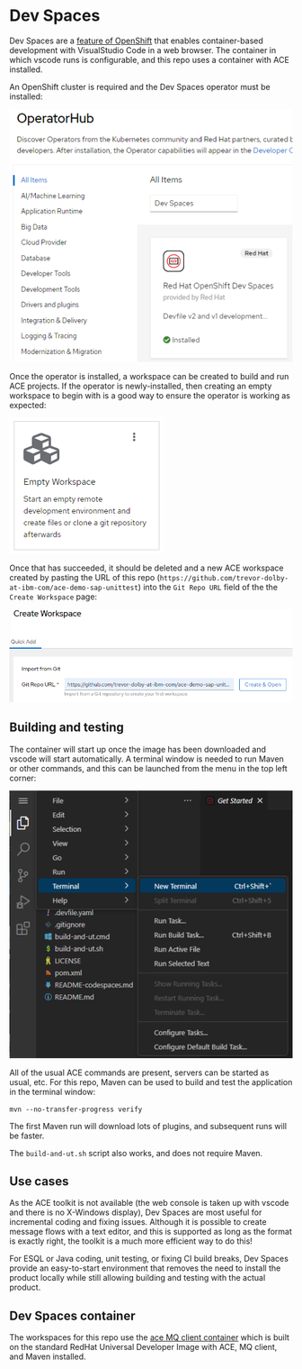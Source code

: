 # Dev Spaces

Dev Spaces are a [feature of OpenShift](https://developers.redhat.com/crw-fmi) that enables
container-based development with VisualStudio Code in a web browser. The container in
which vscode runs is configurable, and this repo uses a container with ACE installed.

An OpenShift cluster is required and the Dev Spaces operator must be installed:

![Dev Spaces operator](/images/dev-spaces-operator.png)

Once the operator is installed, a workspace can be created to build and run ACE projects.
If the operator is newly-installed, then creating an empty workspace to begin with is a
good way to ensure the operator is working as expected:

![Empty Workspace](/images/dev-spaces-empty-workspace.png)

Once that has succeeded, it should be deleted and a new ACE workspace created by pasting
the URL of this repo (`https://github.com/trevor-dolby-at-ibm-com/ace-demo-sap-unittest`)
into the `Git Repo URL` field of the the `Create Workspace` page:

![git URL](/images/dev-spaces-create-workspace.png)


## Building and testing

The container will start up once the image has been downloaded and vscode will start
automatically. A terminal window is needed to run Maven or other commands, and this 
can be launched from the menu in the top left corner:

![new terminal](/images/dev-spaces-new-terminal.png)

All of the usual ACE commands are present, servers can be started as usual, etc. For this
repo, Maven can be used to build and test the application in the terminal window:
```
mvn --no-transfer-progress verify
```
The first Maven run will download lots of plugins, and subsequent runs will be faster.

The `build-and-ut.sh` script also works, and does not require Maven.

## Use cases

As the ACE toolkit is not available (the web console is taken up with vscode and there is
no X-Windows display), Dev Spaces are most useful for incremental coding and fixing issues.
Although it is possible to create message flows with a text editor, and this is supported
as long as the format is exactly right, the toolkit is a much more efficient way to do this!

For ESQL or Java coding, unit testing, or fixing CI build breaks, Dev Spaces provide an
easy-to-start environment that removes the need to install the product locally while still
allowing building and testing with the actual product.

## Dev Spaces container

The workspaces for this repo use the [ace MQ client container](https://github.com/trevor-dolby-at-ibm-com/ace-dev-spaces-container)
which is built on the standard RedHat Universal Developer Image with ACE, MQ client, and Maven installed.
